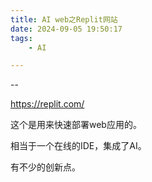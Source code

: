 ```yaml
---
title: AI web之Replit网站
date: 2024-09-05 19:50:17
tags:
	- AI

---
```


--

https://replit.com/

这个是用来快速部署web应用的。

相当于一个在线的IDE，集成了AI。

有不少的创新点。

